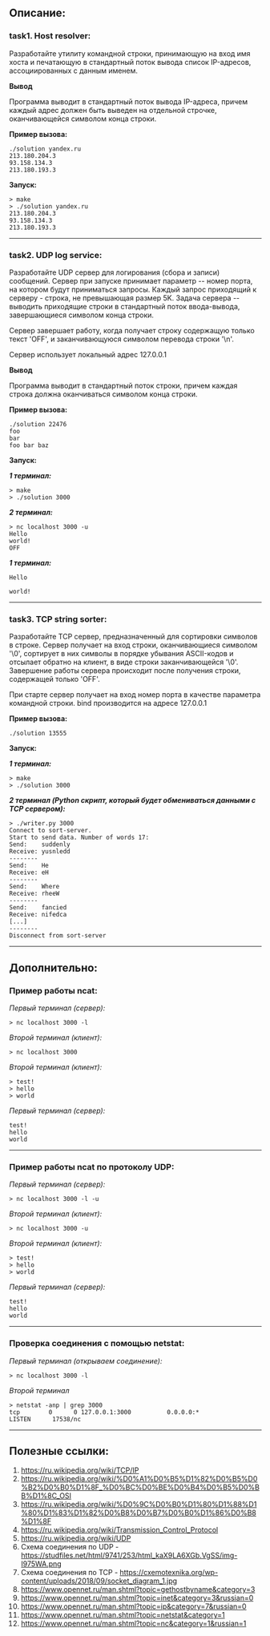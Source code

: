 ## Описание:

### task1. Host resolver:

Разработайте утилиту командной строки, принимающую на вход имя хоста и печатающую в стандартный поток вывода список IP-адресов, ассоциированных с данным именем.

**Вывод**

Программа выводит в стандартный поток вывода IP-адреса, причем каждый адрес должен быть выведен на отдельной строчке, оканчивающейся символом конца строки.

**Пример вызова:**
```
./solution yandex.ru
213.180.204.3
93.158.134.3
213.180.193.3
```

**Запуск:**
```
> make
> ./solution yandex.ru
213.180.204.3
93.158.134.3
213.180.193.3
```

-----------------------------------------------------------------------------------

### task2. UDP log service:

Разработайте UDP сервер для логирования (сбора и записи) сообщений. Сервер при запуске принимает параметр -- номер порта, на котором будут приниматься запросы. Каждый запрос приходящий к серверу - строка, не превышающая размер 5K.  Задача сервера -- выводить приходящие строки в стандартный поток ввода-вывода, завершающиеся символом конца строки.

Сервер завершает работу, когда получает строку содержащую только текст 'OFF', и заканчивающуюся символом перевода строки '\n'. 

Сервер использует локальный адрес 127.0.0.1

**Вывод**

Программа выводит в стандартный поток строки, причем каждая строка должна оканчиваться символом конца строки.

**Пример вызова:**
```
./solution 22476
foo
bar 
foo bar baz
```

**Запуск:**

***1 терминал:***
```
> make
> ./solution 3000

```

***2 терминал:***
```
> nc localhost 3000 -u
Hello
world!
OFF
```

***1 терминал:***
```
Hello

world!

```

-----------------------------------------------------------------------------------

### task3. TCP string sorter:

Разработайте TCP сервер, предназначенный для сортировки символов в строке. Сервер получает на вход строки, оканчивающиеся символом '\0', сортирует в них символы в порядке убывания ASCII-кодов и отсылает обратно на клиент, в виде строки заканчивающейся '\0'. Завершение работы сервера происходит после получения строки, содержащей только 'OFF'. 

При старте сервер получает на вход номер порта в качестве параметра командной строки. bind производится на адресе 127.0.0.1

**Пример вызова:**
```
./solution 13555
```

**Запуск:**

***1 терминал:***
```
> make
> ./solution 3000

```

***2 терминал (Python скрипт, который будет обмениваться данными с TCP сервером):***
```
> ./writer.py 3000
Connect to sort-server.
Start to send data. Number of words 17:
Send:    suddenly
Receive: yusnledd
--------
Send:    He
Receive: eH
--------
Send:    Where
Receive: rheeW
--------
Send:    fancied
Receive: nifedca
[...]
--------
Disconnect from sort-server
```

-----------------------------------------------------------------------------------

## Дополнительно:

### Пример работы ncat:
*Первый терминал (сервер):*
```
> nc localhost 3000 -l
```
*Второй терминал (клиент):*
```
> nc localhost 3000
```
*Второй терминал (клиент):*
```
> test!
> hello
> world
```
*Первый терминал (сервер):*
```
test!
hello
world
```
-----------------------------------------------------------------------------------

### Пример работы ncat по протоколу UDP:
*Первый терминал (сервер):*
```
> nc localhost 3000 -l -u
```
*Второй терминал (клиент):*
```
> nc localhost 3000 -u
```
*Второй терминал (клиент):*
```
> test!
> hello
> world
```
*Первый терминал (сервер):*
```
test!
hello
world
```

-----------------------------------------------------------------------------------

### Проверка соединения с помощью netstat:
*Первый терминал (открываем соединение):*
```
> nc localhost 3000 -l
```
*Второй терминал*
```
> netstat -anp | grep 3000
tcp        0      0 127.0.0.1:3000          0.0.0.0:*               LISTEN      17538/nc
```
-----------------------------------------------------------------------------------

## Полезные ссылки:
1. https://ru.wikipedia.org/wiki/TCP/IP
1. https://ru.wikipedia.org/wiki/%D0%A1%D0%B5%D1%82%D0%B5%D0%B2%D0%B0%D1%8F_%D0%BC%D0%BE%D0%B4%D0%B5%D0%BB%D1%8C_OSI
1. https://ru.wikipedia.org/wiki/%D0%9C%D0%B0%D1%80%D1%88%D1%80%D1%83%D1%82%D0%B8%D0%B7%D0%B0%D1%86%D0%B8%D1%8F
1. https://ru.wikipedia.org/wiki/Transmission_Control_Protocol
1. https://ru.wikipedia.org/wiki/UDP
1. Схема соединения по UDP - https://studfiles.net/html/9741/253/html_kaX9LA6XGb.VgSS/img-I975WA.png
1. Схема соединения по TCP - https://cxemotexnika.org/wp-content/uploads/2018/09/socket_diagram_1.jpg
1. https://www.opennet.ru/man.shtml?topic=gethostbyname&category=3
1. https://www.opennet.ru/man.shtml?topic=inet&category=3&russian=0
1. https://www.opennet.ru/man.shtml?topic=ip&category=7&russian=0
1. https://www.opennet.ru/man.shtml?topic=netstat&category=1
1. https://www.opennet.ru/man.shtml?topic=nc&category=1&russian=1